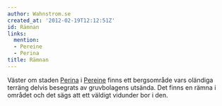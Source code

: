 ```yaml
---
author: Wahnstrom.se
created_at: '2012-02-19T12:12:51Z'
id: Rämnan
links:
  mention:
  - Pereine
  - Perina
title: Rämnan
---
```


Väster om staden [Perina] i [Pereine] finns ett bergsområde vars oländiga terräng delvis besegrats
av gruvbolagens utsända. Det finns en rämna i området och det sägs att ett väldigt vidunder bor i
den.

  [Perina]: Perina
  [Pereine]: Pereine